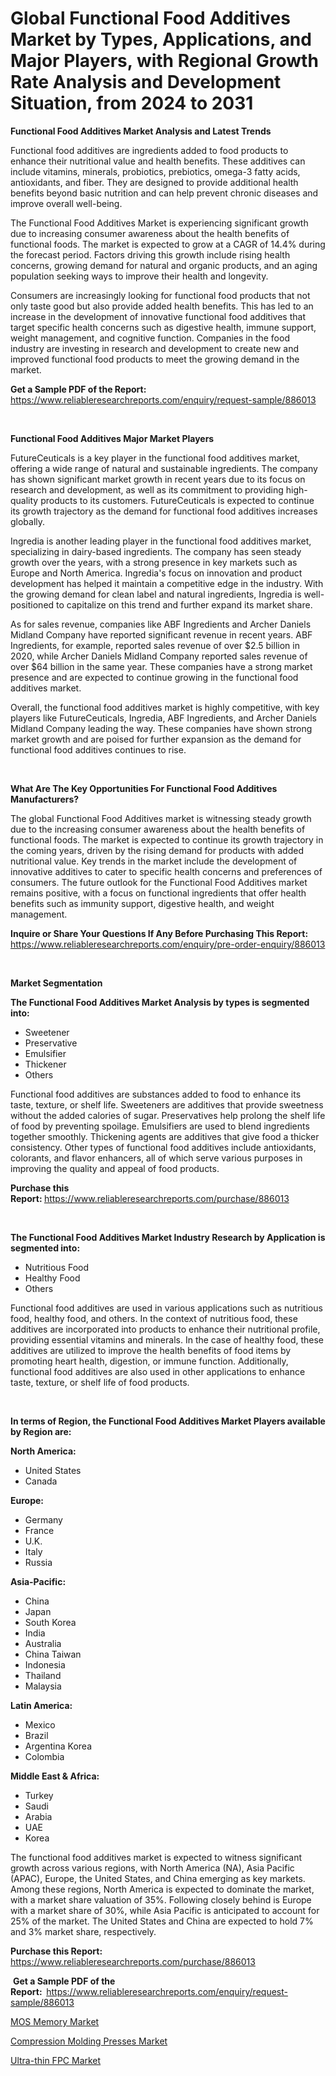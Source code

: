<p><h1>Global Functional Food Additives Market by Types, Applications, and Major Players, with Regional Growth Rate Analysis and Development Situation, from 2024 to 2031</h1></p><p><strong>Functional Food Additives Market Analysis and Latest Trends</strong></p>
<p><p>Functional food additives are ingredients added to food products to enhance their nutritional value and health benefits. These additives can include vitamins, minerals, probiotics, prebiotics, omega-3 fatty acids, antioxidants, and fiber. They are designed to provide additional health benefits beyond basic nutrition and can help prevent chronic diseases and improve overall well-being.</p><p>The Functional Food Additives Market is experiencing significant growth due to increasing consumer awareness about the health benefits of functional foods. The market is expected to grow at a CAGR of 14.4% during the forecast period. Factors driving this growth include rising health concerns, growing demand for natural and organic products, and an aging population seeking ways to improve their health and longevity.</p><p>Consumers are increasingly looking for functional food products that not only taste good but also provide added health benefits. This has led to an increase in the development of innovative functional food additives that target specific health concerns such as digestive health, immune support, weight management, and cognitive function. Companies in the food industry are investing in research and development to create new and improved functional food products to meet the growing demand in the market.</p></p>
<p><strong>Get a Sample PDF of the Report:&nbsp;</strong> <a href="https://www.reliableresearchreports.com/enquiry/request-sample/886013">https://www.reliableresearchreports.com/enquiry/request-sample/886013</a></p>
<p>&nbsp;</p>
<p><strong>Functional Food Additives Major Market Players</strong></p>
<p><p>FutureCeuticals is a key player in the functional food additives market, offering a wide range of natural and sustainable ingredients. The company has shown significant market growth in recent years due to its focus on research and development, as well as its commitment to providing high-quality products to its customers. FutureCeuticals is expected to continue its growth trajectory as the demand for functional food additives increases globally.</p><p>Ingredia is another leading player in the functional food additives market, specializing in dairy-based ingredients. The company has seen steady growth over the years, with a strong presence in key markets such as Europe and North America. Ingredia's focus on innovation and product development has helped it maintain a competitive edge in the industry. With the growing demand for clean label and natural ingredients, Ingredia is well-positioned to capitalize on this trend and further expand its market share.</p><p>As for sales revenue, companies like ABF Ingredients and Archer Daniels Midland Company have reported significant revenue in recent years. ABF Ingredients, for example, reported sales revenue of over $2.5 billion in 2020, while Archer Daniels Midland Company reported sales revenue of over $64 billion in the same year. These companies have a strong market presence and are expected to continue growing in the functional food additives market.</p><p>Overall, the functional food additives market is highly competitive, with key players like FutureCeuticals, Ingredia, ABF Ingredients, and Archer Daniels Midland Company leading the way. These companies have shown strong market growth and are poised for further expansion as the demand for functional food additives continues to rise.</p></p>
<p>&nbsp;</p>
<p><strong>What Are The Key Opportunities For Functional Food Additives Manufacturers?</strong></p>
<p><p>The global Functional Food Additives market is witnessing steady growth due to the increasing consumer awareness about the health benefits of functional foods. The market is expected to continue its growth trajectory in the coming years, driven by the rising demand for products with added nutritional value. Key trends in the market include the development of innovative additives to cater to specific health concerns and preferences of consumers. The future outlook for the Functional Food Additives market remains positive, with a focus on functional ingredients that offer health benefits such as immunity support, digestive health, and weight management.</p></p>
<p><strong>Inquire or Share Your Questions If Any Before Purchasing This Report:</strong> <a href="https://www.reliableresearchreports.com/enquiry/pre-order-enquiry/886013">https://www.reliableresearchreports.com/enquiry/pre-order-enquiry/886013</a></p>
<p>&nbsp;</p>
<p><strong>Market Segmentation</strong></p>
<p><strong>The Functional Food Additives Market Analysis by types is segmented into:</strong></p>
<p><ul><li>Sweetener</li><li>Preservative</li><li>Emulsifier</li><li>Thickener</li><li>Others</li></ul></p>
<p><p>Functional food additives are substances added to food to enhance its taste, texture, or shelf life. Sweeteners are additives that provide sweetness without the added calories of sugar. Preservatives help prolong the shelf life of food by preventing spoilage. Emulsifiers are used to blend ingredients together smoothly. Thickening agents are additives that give food a thicker consistency. Other types of functional food additives include antioxidants, colorants, and flavor enhancers, all of which serve various purposes in improving the quality and appeal of food products.</p></p>
<p><strong>Purchase this Report:&nbsp;</strong><a href="https://www.reliableresearchreports.com/purchase/886013">https://www.reliableresearchreports.com/purchase/886013</a></p>
<p>&nbsp;</p>
<p><strong>The Functional Food Additives Market Industry Research by Application is segmented into:</strong></p>
<p><ul><li>Nutritious Food</li><li>Healthy Food</li><li>Others</li></ul></p>
<p><p>Functional food additives are used in various applications such as nutritious food, healthy food, and others. In the context of nutritious food, these additives are incorporated into products to enhance their nutritional profile, providing essential vitamins and minerals. In the case of healthy food, these additives are utilized to improve the health benefits of food items by promoting heart health, digestion, or immune function. Additionally, functional food additives are also used in other applications to enhance taste, texture, or shelf life of food products.</p></p>
<p>&nbsp;</p>
<p><strong>In terms of Region, the Functional Food Additives Market Players available by Region are:</strong></p>
<p>
    <p> <strong> North America: </strong>
        <ul>
            <li>United States</li>
            <li>Canada</li>
        </ul>
        </p> 
    <p> <strong> Europe: </strong>
        <ul>
            <li>Germany</li>
            <li>France</li>
            <li>U.K.</li>
            <li>Italy</li>
            <li>Russia</li>
        </ul>
        </p> 
    <p> <strong> Asia-Pacific: </strong>
        <ul>
            <li>China</li>
            <li>Japan</li>
            <li>South Korea</li>
            <li>India</li>
            <li>Australia</li>
            <li>China Taiwan</li>
            <li>Indonesia</li>
            <li>Thailand</li>
            <li>Malaysia</li>
        </ul>
        </p> 
    <p> <strong> Latin America: </strong>
        <ul>
            <li>Mexico</li>
            <li>Brazil</li>
            <li>Argentina Korea</li>
            <li>Colombia</li>
        </ul>
        </p> 
    <p> <strong> Middle East & Africa: </strong>
        <ul>
            <li>Turkey</li>
            <li>Saudi</li>
            <li>Arabia</li>
            <li>UAE</li>
            <li>Korea</li>
        </ul>
    </p>
    </p>
<p><p>The functional food additives market is expected to witness significant growth across various regions, with North America (NA), Asia Pacific (APAC), Europe, the United States, and China emerging as key markets. Among these regions, North America is expected to dominate the market, with a market share valuation of 35%. Following closely behind is Europe with a market share of 30%, while Asia Pacific is anticipated to account for 25% of the market. The United States and China are expected to hold 7% and 3% market share, respectively.</p></p>
<p><strong>Purchase this Report: </strong><a href="https://www.reliableresearchreports.com/purchase/886013">https://www.reliableresearchreports.com/purchase/886013</a></p>
<p>&nbsp;<strong>Get a Sample PDF of the Report:&nbsp;&nbsp;</strong><a href="https://www.reliableresearchreports.com/enquiry/request-sample/886013">https://www.reliableresearchreports.com/enquiry/request-sample/886013</a></p>
<p><strong></strong></p>
<p><p><a href="https://view.publitas.com/reportprime-1/mos-memory-market-size-growth-and-forecast-from-2023-2030/">MOS Memory Market</a></p><p><a href="https://view.publitas.com/reportprime-1/compression-molding-presses-market-offer-valuable-insights-into-market-size-market-share-market-trends-and-projections-spanning-from-2023-to-2030/">Compression Molding Presses Market</a></p><p><a href="https://view.publitas.com/reportprime-1/ultra-thin-fpc-market-insights-market-players-and-forecast-till-2030/">Ultra-thin FPC Market</a></p></p>